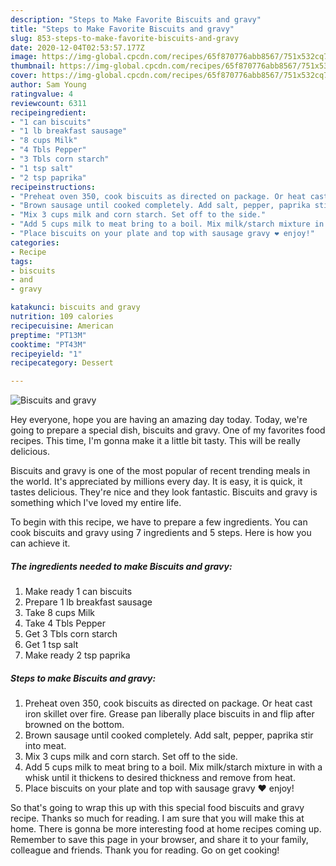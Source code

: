 ```yaml
---
description: "Steps to Make Favorite Biscuits and gravy"
title: "Steps to Make Favorite Biscuits and gravy"
slug: 853-steps-to-make-favorite-biscuits-and-gravy
date: 2020-12-04T02:53:57.177Z
image: https://img-global.cpcdn.com/recipes/65f870776abb8567/751x532cq70/biscuits-and-gravy-recipe-main-photo.jpg
thumbnail: https://img-global.cpcdn.com/recipes/65f870776abb8567/751x532cq70/biscuits-and-gravy-recipe-main-photo.jpg
cover: https://img-global.cpcdn.com/recipes/65f870776abb8567/751x532cq70/biscuits-and-gravy-recipe-main-photo.jpg
author: Sam Young
ratingvalue: 4
reviewcount: 6311
recipeingredient:
- "1 can biscuits"
- "1 lb breakfast sausage"
- "8 cups Milk"
- "4 Tbls Pepper"
- "3 Tbls corn starch"
- "1 tsp salt"
- "2 tsp paprika"
recipeinstructions:
- "Preheat oven 350, cook biscuits as directed on package. Or heat cast iron skillet over fire. Grease pan liberally place biscuits in and flip after browned on the bottom."
- "Brown sausage until cooked completely. Add salt, pepper, paprika stir into meat."
- "Mix 3 cups milk and corn starch. Set off to the side."
- "Add 5 cups milk to meat bring to a boil. Mix milk/starch mixture in with a whisk until it thickens to desired thickness and remove from heat."
- "Place biscuits on your plate and top with sausage gravy ❤️ enjoy!"
categories:
- Recipe
tags:
- biscuits
- and
- gravy

katakunci: biscuits and gravy 
nutrition: 109 calories
recipecuisine: American
preptime: "PT13M"
cooktime: "PT43M"
recipeyield: "1"
recipecategory: Dessert

---
```



![Biscuits and gravy](https://img-global.cpcdn.com/recipes/65f870776abb8567/751x532cq70/biscuits-and-gravy-recipe-main-photo.jpg)

Hey everyone, hope you are having an amazing day today. Today, we're going to prepare a special dish, biscuits and gravy. One of my favorites food recipes. This time, I'm gonna make it a little bit tasty. This will be really delicious.

Biscuits and gravy is one of the most popular of recent trending meals in the world. It's appreciated by millions every day. It is easy, it is quick, it tastes delicious. They're nice and they look fantastic. Biscuits and gravy is something which I've loved my entire life.




To begin with this recipe, we have to prepare a few ingredients. You can cook biscuits and gravy using 7 ingredients and 5 steps. Here is how you can achieve it.

<!--inarticleads1-->

##### The ingredients needed to make Biscuits and gravy:

1. Make ready 1 can biscuits
1. Prepare 1 lb breakfast sausage
1. Take 8 cups Milk
1. Take 4 Tbls Pepper
1. Get 3 Tbls corn starch
1. Get 1 tsp salt
1. Make ready 2 tsp paprika




<!--inarticleads2-->

##### Steps to make Biscuits and gravy:

1. Preheat oven 350, cook biscuits as directed on package. Or heat cast iron skillet over fire. Grease pan liberally place biscuits in and flip after browned on the bottom.
1. Brown sausage until cooked completely. Add salt, pepper, paprika stir into meat.
1. Mix 3 cups milk and corn starch. Set off to the side.
1. Add 5 cups milk to meat bring to a boil. Mix milk/starch mixture in with a whisk until it thickens to desired thickness and remove from heat.
1. Place biscuits on your plate and top with sausage gravy ❤️ enjoy!




So that's going to wrap this up with this special food biscuits and gravy recipe. Thanks so much for reading. I am sure that you will make this at home. There is gonna be more interesting food at home recipes coming up. Remember to save this page in your browser, and share it to your family, colleague and friends. Thank you for reading. Go on get cooking!

